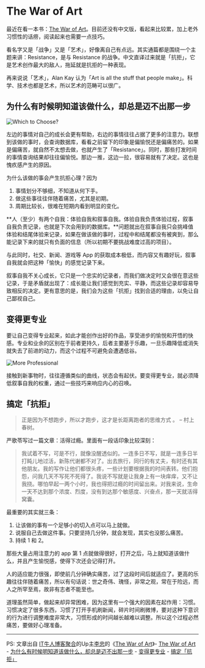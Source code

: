 # The War of Art

最近在看一本书：[The War of Art](https://www.amazon.com/War-Art-Through-Creative-Battles/dp/1936891026)。目前还没有中文版，看起来比较累，加上老外习惯性的话痨，阅读起来也需要一点技巧。

看名字又是「战争」又是「艺术」，好像离自己有点远。其实通篇都是围绕一个主题来讲：Resistance，是与 Resistance 的战争。中文直译过来就是「抗拒」，它是艺术创作最大的敌人，拖延就是抗拒的一种表现。

再来说说「艺术」，Alan Kay 认为「Art is all the stuff that people make」。科学、技术也都是艺术，所以艺术的范畴可以很广。

## 为什么有时候明知道该做什么，却总是迈不出那一步

![Which to Choose?](http://limboy.me//image/which-to-choose.jpg)

左边的事情对自己的成长会更有帮助，右边的事情往往占据了更多的注意力。联想到该做的事时，会查询数据库，看看之前留下的印象是偏愉悦还是偏痛苦的。如果是偏痛苦，就自然不太想去做，也就产生了「Resistance」。同时，那些打发时间的事情查询结果却往往偏愉悦。那边一推，这边一拉，很容易就有了决定。这也是愧疚感产生的原因。

为什么该做的事会产生抗拒心理？因为

1. 事情划分不够细，不知道从何下手。
2. 做这些事往往伴随着痛苦，尤其是初期。
3. 周期比较长，很难在短期内看到明显的变化。

**人（至少）有两个自我：体验自我和叙事自我。体验自我负责体验过程，叙事自我负责记录，也就是下次会用到的数据库。**问题就出在叙事自我只会挑峰值体验和结尾体验来记录，如果在做该做的事时，过程中和结尾都没有被爽到，那么能记录下来的就只有负面的信息（所以初期不要挑战难度过高的项目）。

与此同时，社交、新闻、游戏等 App 的获取成本极低，而内容又有趣好玩，叙事自我就会把这种「愉快」的感觉记录下来。

叙事自我不关心成长，它只是一个忠实的记录者，而我们做决定时又会很在意这些记录，于是矛盾就出现了：成长能让我们感觉到充实、平静，而这些记录却容易导致相反的决定。更有意思的是，我们会为这些「抗拒」找到合适的理由，以免让自己鄙视自己。


## 变得更专业

要让自己变得专业起来，如此才能创作出好的作品，享受进步的愉悦和开悟的快感。专业和业余的区别在于前者更持久，后者主要基于乐趣，一旦乐趣降低或消失就失去了前进的动力，而这个过程不可避免会遭遇低谷。

![More Professional](http://limboy.me//image/grow-curves.gif)

接触到新事物时，往往遵循类似的曲线，状态会有起伏。要变得更专业，就必须降低叙事自我的权重，通过一些技巧来响应内心的召唤。

## 搞定「抗拒」

> 正是因为不想跑步，所以才跑步，这才是长距离跑者的思维方式 。
> – 村上春树。

严歌苓写过一篇文章：活得过瘾。里面有一段话印象比较深刻：
> 我试着不写，可是不行，就像没醒透似的。一连多日不写，就是一连多日半打盹儿地过活，新陈代谢都不对了。出去旅行，同行的有丈夫，有时还有其他朋友。我的写作让他们都很头疼，一些计划要根据我的时间表转。他们抱怨，问我几天不写死不死得了。我说不写就是让我身上有一块痒痒，又不让我挠。哪怕早起一两个小时，我也得把过瘾的时间留出来。对我来说，生命一天不达到那个浓度、烈度，没有到达那个敏感度、兴奋点，那一天就活得窝囊。

最重要的其实就三条：

1. 让该做的事有一个足够小的切入点可以马上就做。
2. 说服自己去做这件事。只要坚持几分钟，就会发现，其实也没那么痛苦。
3. 持续 1 和 2。

那些大量占用注意力的 app 第 1 点就做得很好，打开之后，马上就知道该做什么，并且产生愉悦感，使得下次还会记得打开。

人的适应能力很强，即使前几分钟确实痛苦，过了这段时间后就适应了。更高的乐趣往往伴随着痛苦，所以有句话说：世之奇伟、瑰怪，非常之观，常在于险远，而人之所罕至焉，故非有志者不能至也。

道理虽然简单，做起来却异常困难，因为这里有一个强大的因素在起作用：习惯。习惯决定了很多东西，习惯了打开手机刷新闻，碎片时间刷微博，要对这种下意识的行为进行调整难度非常大，习惯形成的时间越长越难以调整。所以这个过程必然痛苦，要做好心理准备。

---

PS: 文章出自 [IT牛人博客聚合](http://www.udpwork.com)的Up主[李忠](http://www.udpwork.com/site/260.html)的《[The War of Art](http://www.udpwork.com/item/16474.html)》- [The War of Art](#the-war-of-art)
    - [为什么有时候明知道该做什么，却总是迈不出那一步](#%E4%B8%BA%E4%BB%80%E4%B9%88%E6%9C%89%E6%97%B6%E5%80%99%E6%98%8E%E7%9F%A5%E9%81%93%E8%AF%A5%E5%81%9A%E4%BB%80%E4%B9%88%EF%BC%8C%E5%8D%B4%E6%80%BB%E6%98%AF%E8%BF%88%E4%B8%8D%E5%87%BA%E9%82%A3%E4%B8%80%E6%AD%A5)
    - [变得更专业](#%E5%8F%98%E5%BE%97%E6%9B%B4%E4%B8%93%E4%B8%9A)
    - [搞定「抗拒」](#%E6%90%9E%E5%AE%9A%E3%80%8C%E6%8A%97%E6%8B%92%E3%80%8D)